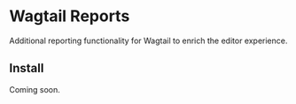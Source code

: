 # Wagtail Reports

Additional reporting functionality for Wagtail to enrich the editor experience.

## Install

Coming soon.